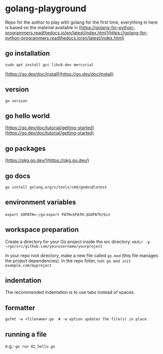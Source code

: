# golang-playground

Repo for the author to play with golang for the first time,
everything in here is based on the material available in
[https://golang-for-python-programmers.readthedocs.io/en/latest/index.html](https://golang-for-python-programmers.readthedocs.io/en/latest/index.html)

## go installation
`sudo apt install gcc libc6-dev mercurial`

[https://go.dev/doc/install](https://go.dev/doc/install)

## version
`go version`

## go hello world
[https://go.dev/doc/tutorial/getting-started](https://go.dev/doc/tutorial/getting-started)

## go packages
[https://pkg.go.dev/](https://pkg.go.dev/)

## go docs
`go install golang.org/x/tools/cmd/godoc@latest`

## environment variables
`export GOPATH=~/go`
`export PATH=$PATH:$GOPATH/bin`

## workspace preparation

Create a directory for your Go project inside the src directory:
`mkdir -p ~/go/src/github.com/yourusername/yourproject`

In your repo root directory, make a new file called `go.mod` (this file manages
the project dependencies). In the repo folter, run:
`go mod init example.com/myproject`

## indentation
The recommended indentation is to use tabs instead of spaces.

## formatter
`gofmt -w <filename>.go  # -w option updates the file(s) in place`

## running a file
e.g.: `go run 01_hello.go`
